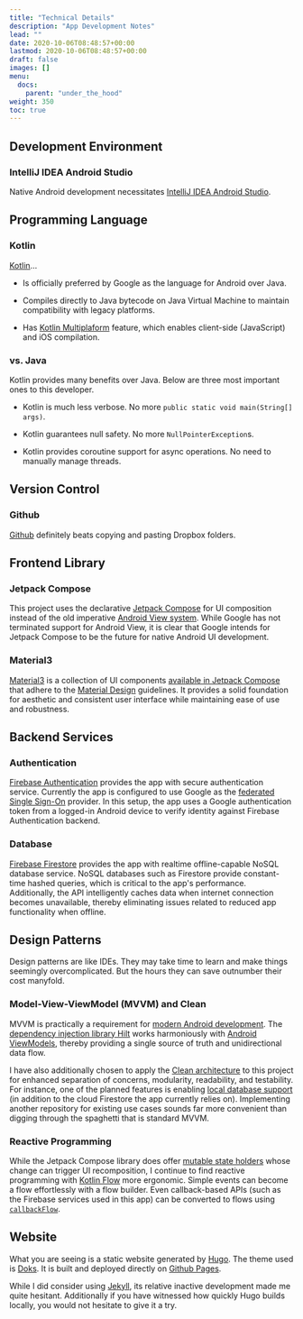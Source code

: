 ```yaml
---
title: "Technical Details"
description: "App Development Notes"
lead: ""
date: 2020-10-06T08:48:57+00:00
lastmod: 2020-10-06T08:48:57+00:00
draft: false
images: []
menu:
  docs:
    parent: "under_the_hood"
weight: 350
toc: true
---
```


## Development Environment

### IntelliJ IDEA Android Studio

Native Android development necessitates [IntelliJ IDEA Android Studio](https://developer.android.com/studio).

## Programming Language

### Kotlin

[Kotlin](https://kotlinlang.org)...

* Is officially preferred by Google as the language for Android over Java.

* Compiles directly to Java bytecode on Java Virtual Machine to maintain compatibility with legacy platforms.

* Has [Kotlin Multiplaform](https://kotlinlang.org/docs/multiplatform.html) feature, which enables client-side (JavaScript) and iOS compilation.

### vs. Java

Kotlin provides many benefits over Java. Below are three most important ones to this developer.

* Kotlin is much less verbose. No more `public static void main(String[] args)`.

* Kotlin guarantees null safety. No more `NullPointerException`s.

* Kotlin provides coroutine support for async operations. No need to manually manage threads.

## Version Control

### Github

[Github](https://github.com) definitely beats copying and pasting Dropbox folders.

## Frontend Library

### Jetpack Compose

This project uses the declarative [Jetpack Compose](https://developer.android.com/jetpack/compose) for UI composition instead of the old imperative [Android View system](https://developer.android.com/reference/android/view/View). While Google has not terminated support for Android View, it is clear that Google intends for Jetpack Compose to be the future for native Android UI development.

### Material3

[Material3](https://m3.material.io) is a collection of UI components [available in Jetpack Compose](https://developer.android.com/reference/kotlin/androidx/compose/material3/package-summary#overview) that adhere to the [Material Design](https://material.io/design) guidelines. It provides a solid foundation for aesthetic and consistent user interface while maintaining ease of use and robustness.

## Backend Services

### Authentication

[Firebase Authentication](https://firebase.google.com/docs/auth) provides the app with secure authentication service. Currently the app is configured to use Google as the [federated Single Sign-On](https://firebase.google.com/docs/auth/android/google-signin) provider. In this setup, the app uses a Google authentication token from a logged-in Android device to verify identity against Firebase Authentication backend.

### Database

[Firebase Firestore](https://firebase.google.com/docs/firestore) provides the app with realtime offline-capable NoSQL database service. NoSQL databases such as Firestore provide constant-time hashed queries, which is critical to the app's performance. Additionally, the API intelligently caches data when internet connection becomes unavailable, thereby eliminating issues related to reduced app functionality when offline.

## Design Patterns

Design patterns are like IDEs. They may take time to learn and make things seemingly overcomplicated. But the hours they can save outnumber their cost manyfold.

### Model-View-ViewModel (MVVM) and Clean

MVVM is practically a requirement for [modern Android development](https://developer.android.com/topic/architecture). The [dependency injection library Hilt](https://developer.android.com/training/dependency-injection/hilt-android) works harmoniously with [Android ViewModels](https://developer.android.com/topic/libraries/architecture/viewmodel), thereby providing a single source of truth and unidirectional data flow.

I have also additionally chosen to apply the [Clean architecture](https://blog.cleancoder.com/uncle-bob/2012/08/13/the-clean-architecture.html) to this project for enhanced separation of concerns, modularity, readability, and testability. For instance, one of the planned features is enabling [local database support](https://developer.android.com/training/data-storage/room) (in addition to the cloud Firestore the app currently relies on). Implementing another repository for existing use cases sounds far more convenient than digging through the spaghetti that is standard MVVM.

### Reactive Programming

While the Jetpack Compose library does offer [mutable state holders](https://developer.android.com/jetpack/compose/state) whose change can trigger UI recomposition, I continue to find reactive programming with [Kotlin Flow](https://kotlinlang.org/docs/flow.html) more ergonomic. Simple events can become a flow effortlessly with a flow builder. Even callback-based APIs (such as the Firebase services used in this app) can be converted to flows using [`callbackFlow`](https://kotlinlang.org/api/kotlinx.coroutines/kotlinx-coroutines-core/kotlinx.coroutines.flow/callback-flow.html).

## Website

What you are seeing is a static website generated by [Hugo](https://gohugo.io). The theme used is [Doks](https://getdoks.org). It is built and deployed directly on [Github Pages](https://pages.github.com).

While I did consider using [Jekyll](https://jekyllrb.com), its relative inactive development made me quite hesitant. Additionally if you have witnessed how quickly Hugo builds locally, you would not hesitate to give it a try.
